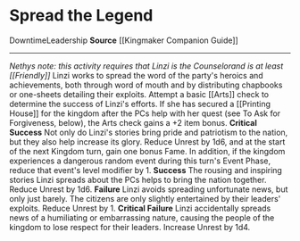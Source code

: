 ﻿---
actions: null
cost: null
element: null
frequency: null
id: '1498'
name: Spread the Legend
rarity: Common
requirement: null
school: null
source: '[[DATABASE/source/Kingmaker Companion Guide|Kingmaker Companion Guide]]'
trait:
- '[[DATABASE/trait/Downtime|Downtime]]'
- '[[DATABASE/trait/Leadership|Leadership]]'
trigger: null
type: Action

---
# Spread the Legend

<span class="item-trait">Downtime</span><span class="item-trait">Leadership</span>
**Source** [[Kingmaker Companion Guide]]

---
_Nethys note: this activity requires that Linzi is the Counselorand is at least [[Friendly]]_
Linzi works to spread the word of the party's heroics and achievements, both through word of mouth and by distributing chapbooks or one-sheets detailing their exploits. Attempt a basic [[Arts]] check to determine the success of Linzi's efforts. If she has secured a [[Printing House]] for the kingdom after the PCs help with her quest (see To Ask for Forgiveness, below), the Arts check gains a +2 item bonus.
**Critical Success** Not only do Linzi's stories bring pride and patriotism to the nation, but they also help increase its glory. Reduce Unrest by 1d6, and at the start of the next Kingdom turn, gain one bonus Fame. In addition, if the kingdom experiences a dangerous random event during this turn's Event Phase, reduce that event's level modifier by 1.
**Success** The rousing and inspiring stories Linzi spreads about the PCs helps to bring the nation together. Reduce Unrest by 1d6.
**Failure** Linzi avoids spreading unfortunate news, but only just barely. The citizens are only slightly entertained by their leaders' exploits. Reduce Unrest by 1.
**Critical Failure** Linzi accidentally spreads news of a humiliating or embarrassing nature, causing the people of the kingdom to lose respect for their leaders. Increase Unrest by 1d4.